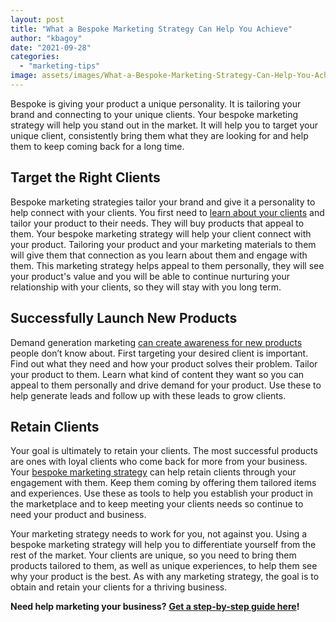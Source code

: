 ```yaml
---
layout: post
title: "What a Bespoke Marketing Strategy Can Help You Achieve"
author: "kbagoy"
date: "2021-09-28"
categories: 
  - "marketing-tips"
image: assets/images/What-a-Bespoke-Marketing-Strategy-Can-Help-You-Achieve.jpg
---
```


Bespoke is giving your product a unique personality. It is tailoring your brand and connecting to your unique clients. Your bespoke marketing strategy will help you stand out in the market. It will help you to target your unique client, consistently bring them what they are looking for and help them to keep coming back for a long time.

## **Target the Right Clients**

Bespoke marketing strategies tailor your brand and give it a personality to help connect with your clients. You first need to [learn about your clients](https://thevisualcommunicationguy.com/2017/10/06/the-perfect-fit-designing-a-bespoke-marketing-campaign/) and tailor your product to their needs. They will buy products that appeal to them. Your bespoke marketing strategy will help your client connect with your product. Tailoring your product and your marketing materials to them will give them that connection as you learn about them and engage with them. This marketing strategy helps appeal to them personally, they will see your product's value and you will be able to continue nurturing your relationship with your clients, so they will stay with you long term.  

## **Successfully Launch New Products**

Demand generation marketing [can create awareness for new products](https://www.podium.com/article/demand-generation-marketing/) people don’t know about. First targeting your desired client is important. Find out what they need and how your product solves their problem. Tailor your product to them. Learn what kind of content they want so you can appeal to them personally and drive demand for your product. Use these to help generate leads and follow up with these leads to grow clients.  

## **Retain Clients**

Your goal is ultimately to retain your clients. The most successful products are ones with loyal clients who come back for more from your business. Your [bespoke marketing strategy](https://cm-brand.co.uk/news/use-bespoke-items-marketing-campaigns/) can help retain clients through your engagement with them. Keep them coming by offering them tailored items and experiences. Use these as tools to help you establish your product in the marketplace and to keep meeting your clients needs so continue to need your product and business.

Your marketing strategy needs to work for you, not against you. Using a bespoke marketing strategy will help you to differentiate yourself from the rest of the market. Your clients are unique, so you need to bring them products tailored to them, as well as unique experiences, to help them see why your product is the best. As with any marketing strategy, the goal is to obtain and retain your clients for a thriving business.

**Need help marketing your business?** [**Get a step-by-step guide here**](https://go.katebagoy.com/ebook)**!**
